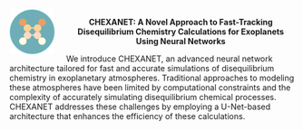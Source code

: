 
<img src="Figures/logo_chexanet.png" width="80" align="left" style="margin-right: 30px; vertical-align: middle; margin-right: 20px;"/>

<p align="center" font-size: 30px;>   <b> CHEXANET: A Novel Approach to Fast-Tracking Disequilibrium Chemistry Calculations for Exoplanets Using Neural Networks  </b> </p>


We introduce CHEXANET, an advanced neural network architecture tailored for fast and accurate simulations of disequilibrium chemistry in exoplanetary atmospheres. Traditional approaches to modeling these atmospheres have been limited by computational constraints and the complexity of accurately simulating disequilibrium chemical processes. CHEXANET addresses these challenges by employing a U-Net-based architecture that enhances the efficiency of these calculations.
